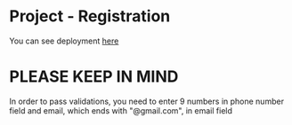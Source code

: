 # Project -  Registration
You can see deployment <a href="https://sweet-malasada-4e730c.netlify.app/" target="_blank">here</a>

<h1>PLEASE KEEP IN MIND</h1>
In order to pass validations, you need to enter 9 numbers in phone number field and email, which ends with "@gmail.com", in email field
